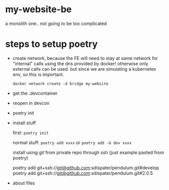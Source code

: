 # my-website-be
a monolith one.. not going to be too complicated


# steps to setup poetry

* create network, because the FE will need to stay at same network for "internal" calls using the dns provided by docker! otherwise only external calls can be used. but since we are simulating a kubernetes env, so this is important.

    ```
    docker network create -d bridge my-website 
    ```

* get the .devcontainer
* reopen in devcon
* poetry init
* install stuff

    first:
    `poetry init`

    normal stuff:
    `poetry add xxxx` or `poetry add -G dev xxxx`

    install using git from private repo through ssh (just example pasted from poetry)

    poetry add git+ssh://git@github.com:sdispater/pendulum.git#develop
    poetry add git+ssh://git@github.com:sdispater/pendulum.git#2.0.5

* about files 

